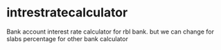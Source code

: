# intrestratecalculator
Bank account interest rate calculator for rbl bank. but we can change for slabs percentage for other bank calculator
